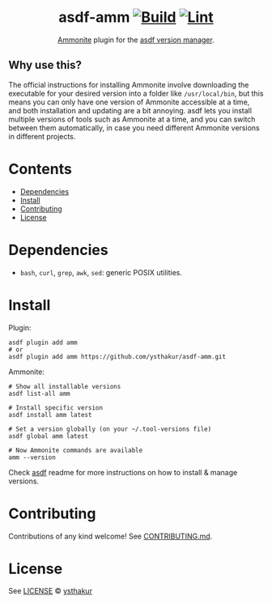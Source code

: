 <div align="center">

# asdf-amm [![Build](https://github.com/ysthakur/asdf-amm/actions/workflows/build.yml/badge.svg)](https://github.com/ysthakur/asdf-amm/actions/workflows/build.yml) [![Lint](https://github.com/ysthakur/asdf-amm/actions/workflows/lint.yml/badge.svg)](https://github.com/ysthakur/asdf-amm/actions/workflows/lint.yml)

[Ammonite](https://ammonite.io/) plugin for the [asdf version manager](https://asdf-vm.com).

</div>

## Why use this?

The official instructions for installing Ammonite involve downloading the executable
for your desired version into a folder like `/usr/local/bin`, but this means you can
only have one version of Ammonite accessible at a time, and both installation and
updating are a bit annoying. asdf lets you install multiple versions of tools such
as Ammonite at a time, and you can switch between them automatically, in case you
need different Ammonite versions in different projects.

# Contents

- [Dependencies](#dependencies)
- [Install](#install)
- [Contributing](#contributing)
- [License](#license)

# Dependencies

- `bash`, `curl`, `grep`, `awk`, `sed`: generic POSIX utilities.

# Install

Plugin:

```shell
asdf plugin add amm
# or
asdf plugin add amm https://github.com/ysthakur/asdf-amm.git
```

Ammonite:

```shell
# Show all installable versions
asdf list-all amm

# Install specific version
asdf install amm latest

# Set a version globally (on your ~/.tool-versions file)
asdf global amm latest

# Now Ammonite commands are available
amm --version
```

Check [asdf](https://github.com/asdf-vm/asdf) readme for more instructions on how to
install & manage versions.

# Contributing

Contributions of any kind welcome! See [CONTRIBUTING.md](CONTRIBUTING.md).

<!-- [Thanks goes to these contributors](https://github.com/ysthakur/asdf-amm/graphs/contributors)! -->

# License

See [LICENSE](LICENSE) © [ysthakur](https://github.com/ysthakur/)
